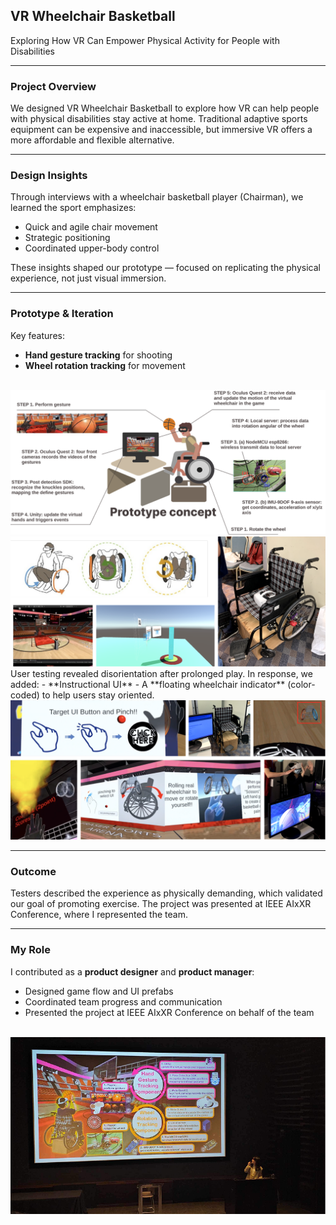 ## VR Wheelchair Basketball

Exploring How VR Can Empower Physical Activity for People with Disabilities

***

### Project Overview

We designed VR Wheelchair Basketball to explore how VR can help people with physical disabilities stay active at home. Traditional adaptive sports equipment can be expensive and inaccessible, but immersive VR offers a more affordable and flexible alternative.

***

### Design Insights

Through interviews with a wheelchair basketball player (Chairman), we learned the sport emphasizes:
- Quick and agile chair movement
- Strategic positioning
- Coordinated upper-body control

These insights shaped our prototype — focused on replicating the physical experience, not just visual immersion.

***

### Prototype & Iteration
Key features:
- **Hand gesture tracking** for shooting
- **Wheel rotation tracking** for movement
<br>
<img src="images/prototype_concept.png?raw=true"/>
<img src="images/VR-p1.png?raw=true"/>
<br>
User testing revealed disorientation after prolonged play. In response, we added:
- **Instructional UI**
- A **floating wheelchair indicator** (color-coded) to help users stay oriented.

<img src="images/VR-p2.png?raw=true"/>

***

### Outcome
Testers described the experience as physically demanding, which validated our goal of promoting exercise. The project was presented at IEEE AIxXR Conference, where I represented the team.

***

### My Role
I contributed as a **product designer** and **product manager**:
- Designed game flow and UI prefabs
- Coordinated team progress and communication
- Presented the project at IEEE AIxXR Conference on behalf of the team

<br>
<img src="images/VR-outcome.png?raw=true"/>





